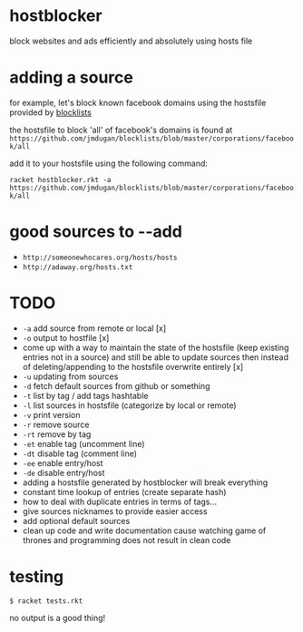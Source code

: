# hostblocker
block websites and ads efficiently and absolutely using hosts file

# adding a source

for example, let's block known facebook domains using the hostsfile provided by [blocklists](https://github.com/jmdugan/blocklists)

the hostsfile to block 'all' of facebook's domains is found at `https://github.com/jmdugan/blocklists/blob/master/corporations/facebook/all`

add it to your hostsfile using the following command:

```racket hostblocker.rkt -a https://github.com/jmdugan/blocklists/blob/master/corporations/facebook/all```

# good sources to --add
- `http://someonewhocares.org/hosts/hosts`
- `http://adaway.org/hosts.txt`

# TODO
- `-a` add source from remote or local [x]
- `-o` output to hostfile [x]
- come up with a way to maintain the state of the hostsfile (keep existing entries not in a source) and still be able to update sources then instead of deleting/appending to the hostsfile overwrite entirely [x]
- `-u` updating from sources
- `-d` fetch default sources from github or something
- `-t` list by tag / add tags hashtable
- `-l` list sources in hostsfile (categorize by local or remote)
- `-v` print version
- `-r` remove source
- `-rt` remove by tag
- `-et` enable tag (uncomment line)
- `-dt` disable tag (comment line)
- `-ee` enable entry/host
- `-de` disable entry/host
- adding a hostsfile generated by hostblocker will break everything
- constant time lookup of entries (create separate hash)
- how to deal with duplicate entries in terms of tags...
- give sources nicknames to provide easier access
- add optional default sources
- clean up code and write documentation cause watching game of thrones and programming does not result in clean code


# testing

```$ racket tests.rkt```

no output is a good thing!
